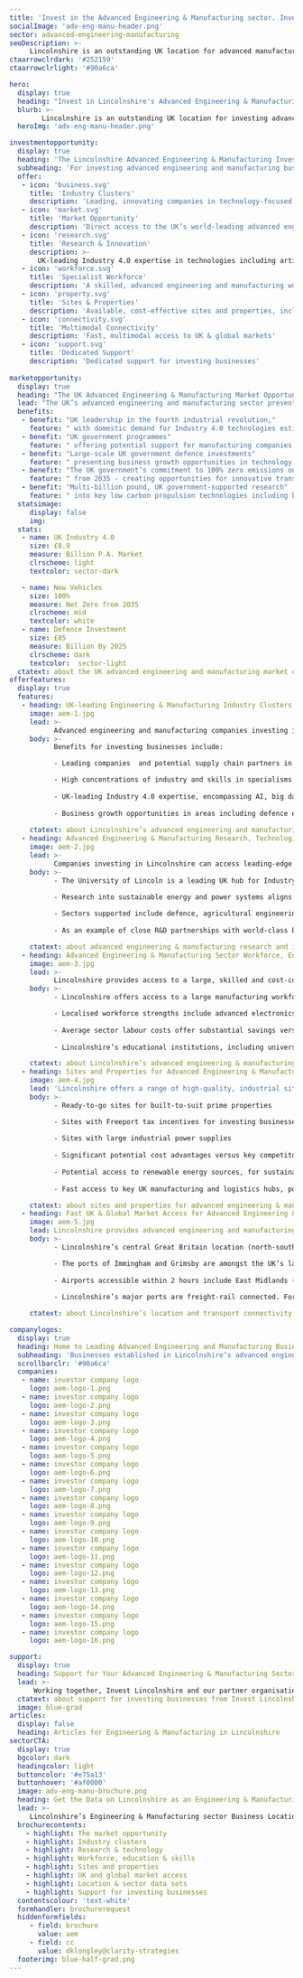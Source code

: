 ```yaml
---
title: 'Invest in the Advanced Engineering & Manufacturing sector. Invest in Lincolnshire'
socialImage: 'adv-eng-manu-header.png'
sector: advanced-engineering-manufacturing
seoDescription: >-
     Lincolnshire is an outstanding UK location for advanced manufacturing and engineering, offering access to value-adding industry clusters and Industry 4.0 digital technologies with the potential to transform business productivity, efficiency and sustainability. 
ctaarrowclrdark: '#252159'             
ctaarrowclrlight: '#90a6ca'             

hero:
  display: true
  heading: "Invest in Lincolnshire's Advanced Engineering & Manufacturing Sector: Key Benefits and Opportunities"
  blurb: >-
        Lincolnshire is an outstanding UK location for investing advanced manufacturing and engineering companies, enabling access to value-adding industry clusters and Industry 4.0 digital technologies with the potential to transform business productivity, efficiency and sustainability. 
  heroImg: 'adv-eng-manu-header.png'

investmentopportunity:
  display: true
  heading: 'The Lincolnshire Advanced Engineering & Manufacturing Investment Opportunity'
  subheading: 'For investing advanced engineering and manufacturing businesses, Lincolnshire offers:'
  offer:
   - icon: 'business.svg'
     title: 'Industry Clusters'
     description: 'Leading, innovating companies in technology-focused sectors including defence and security, agricultural equipment, automotive and power systems technologies.'  
   - icon: 'market.svg'
     title: 'Market Opportunity'
     description: 'Direct access to the UK’s world-leading advanced engineering and manufacturing sector, with growth areas including Industry 4.0 technologies, defence, and low-carbon transport.' 
   - icon: 'research.svg'
     title: 'Research & Innovation'
     description: >-
       UK-leading Industry 4.0 expertise in technologies including artificial intelligence (AI), big data analytics, digitalisation, robotics and automation, and process industry systems.
   - icon: 'workforce.svg'
     title: 'Specialist Workforce'
     description: 'A skilled, advanced engineering and manufacturing workforce that is outstanding in the UK.' 
   - icon: 'property.svg'
     title: 'Sites & Properties'
     description: 'Available, cost-effective sites and properties, including options with large industrial power supplies and potential Freeport incentives.'           
   - icon: 'connectivity.svg'
     title: 'Multimodal Connectivity'
     description: 'Fast, multimodal access to UK & global markets'          
   - icon: 'support.svg'
     title: 'Dedicated Support'
     description: 'Dedicated support for investing businesses'    
             
marketopportunity:
  display: true
  heading: "The UK Advanced Engineering & Manufacturing Market Opportunity"
  lead: "The UK’s advanced engineering and manufacturing sector presents a range of opportunities for business investment, growth, reshoring and innovation."
  benefits:
   - benefit: "UK leadership in the fourth industrial revolution,"
     feature: " with domestic demand for Industry 4.0 technologies estimated to be worth £8.9 billion per year."
   - benefit: "UK government programmes"
     feature: " offering potential support for manufacturing companies investing and innovating with digital technologies."
   - benefit: "Large-scale UK government defence investments"
     feature: " presenting business growth opportunities in technology areas including AI, digital tech, robotics and drones."
   - benefit: "The UK government’s commitment to 100% zero emissions on all new vehicles"
     feature: " from 2035 - creating opportunities for innovative transport supply chain companies."
   - benefit: "Multi-billion pound, UK government-supported research"
     feature: " into key low carbon propulsion technologies including batteries, power electronics, motors and drives, and key related technologies including Connected and Autonomous Vehicles (CAVs)."
  statsimage:
     display: false
     img: 
  stats: 
   - name: UK Industry 4.0
     size: £8.9
     measure: Billion P.A. Market
     clrscheme: light
     textcolor: sector-dark

   - name: New Vehicles
     size: 100%
     measure: Net Zero from 2035
     clrscheme: mid
     textcolor: white
   - name: Defence Investment
     size: £85 
     measure: Billion By 2025
     clrscheme: dark
     textcolor:  sector-light     
  ctatext: about the UK advanced engineering and manufacturing market opportunity
offerfeatures:
  display: true
  features:
   - heading: UK-leading Engineering & Manufacturing Industry Clusters and Supply Chains
     image: aem-1.jpg
     lead: >-
           Advanced engineering and manufacturing companies investing in Lincolnshire can join research-driven industry clusters  and access cutting-edge,  productivity-focused industrial digitalisation technologies.
     body: >-
           Benefits for investing businesses include:

           - Leading companies  and potential supply chain partners in the defence, automotive, agricultural, and power generation engineering and technology sectors.

           - High concentrations of industry and skills in specialisms including machinery and equipment manufacturing, computing and electronics. 
           
           - UK-leading Industry 4.0 expertise, encompassing AI, big data analytics, digitalisation and automation, applied across diverse industrial sectors.
           
           - Business growth opportunities in areas including defence electronics, automotive drivetrain and lightweighting, and low-carbon, connected and autonomous vehicles.
 
     ctatext: about Lincolnshire’s advanced engineering and manufacturing industry clusters                    
   - heading: Advanced Engineering & Manufacturing Research, Technologies and Innovation
     image: aem-2.jpg
     lead: >-
           Companies investing in Lincolnshire can access leading-edge Industry 4.0-focused research and innovation - combining advanced engineering and digital expertise to transform business productivity, efficiency, agility and sustainability.
     body: >-
           - The University of Lincoln is a leading UK hub for Industry 4.0 R&D, with dedicated research centres applying AI, machine learning, big data analytics, and robotics and automation technologies to key industry challenges.

           - Research into sustainable energy and power systems aligns with the core competencies of regional industry, and the drive for low-carbon energy and propulsion technologies.
          
           - Sectors supported include defence, agricultural engineering, process manufacturing, and low-carbon, connected vehicles.
           
           - As an example of close R&D partnerships with world-class businesses, Lincoln is one of very few UK universities to hold Siemens Global Principal Partner status.

     ctatext: about advanced engineering & manufacturing research and innovation in Lincolnshire 
   - heading: Advanced Engineering & Manufacturing Sector Workforce, Education and Skills
     image: aem-3.jpg
     lead: >-
           Lincolnshire provides access to a large, skilled and cost-competitive advanced engineering and manufacturing workforce, enabling easier recruitment, fast project delivery and improved productivity for investing businesses.
     body: >-
           - Lincolnshire offers access to a large manufacturing workforce, with a significantly higher percentage of workers in the sector than the Great Britain average.

           - Localised workforce strengths include advanced electronics, machinery and equipment, and transport equipment manufacturing.
           
           - Average sector labour costs offer substantial savings versus the national average.
           
           - Lincolnshire’s educational institutions, including universities and further education colleges, address the specific skills requirements of the area’s advanced engineering and manufacturing businesses - through specialised courses and state-of-the-art technology centres.

     ctatext: about Lincolnshire’s advanced engineering & manufacturing workforce, education and skills 
   - heading: Sites and Properties for Advanced Engineering & Manufacturing Businesses in Lincolnshire
     image: aem-4.jpg
     lead: 'Lincolnshire offers a range of high-quality, industrial sites and property solutions for investing advanced engineering and manufacturing businesses, including:'
     body: >-
           - Ready-to-go sites for built-to-suit prime properties

           - Sites with Freeport tax incentives for investing businesses
           
           - Sites with large industrial power supplies
           
           - Significant potential cost advantages versus key competitor locations.
           
           - Potential access to renewable energy sources, for sustainable supply chains
           
           - Fast access to key UK manufacturing and logistics hubs, ports and airports

     ctatext: about sites and properties for advanced engineering & manufacturing businesses in Lincolnshire
   - heading: Fast UK & Global Market Access for Advanced Engineering & Manufacturing Businesses
     image: aem-5.jpg
     lead: Lincolnshire provides advanced engineering and manufacturing businesses with fast, multimodal access to UK and international markets.
     body: >-
           - Lincolnshire’s central Great Britain location (north-south) enables fast access by road to the UK’s major manufacturing centres and markets.

           - The ports of Immingham and Grimsby are amongst the UK’s largest by tonnage, offering diverse cargo handling capabilities and global seafreight connectivity.
           
           - Airports accessible within 2 hours include East Midlands (the UK’s no.2 air cargo hub), Birmingham and Leeds-Bradford. Within Lincolnshire, Humberside Airport’s Amsterdam Schiphol hub-feeder service enables access to hundreds of global destinations. 
           
           - Lincolnshire’s major ports are freight-rail connected. For business travellers, London is accessible by rail from Lincoln in less than 2 hours.

     ctatext: about Lincolnshire’s location and transport connectivity 

companylogos:
  display: true
  heading: Home to Leading Advanced Engineering and Manufacturing Businesses
  subheading: 'Businesses established in Lincolnshire’s advanced engineering & manufacturing sector include:'
  scrollbarclr: '#90a6ca'
  companies:
   - name: investor company logo
     logo: aem-logo-1.png
   - name: investor company logo
     logo: aem-logo-2.png
   - name: investor company logo
     logo: aem-logo-3.png
   - name: investor company logo
     logo: aem-logo-4.png
   - name: investor company logo
     logo: aem-logo-5.png
   - name: investor company logo
     logo: aem-logo-6.png
   - name: investor company logo
     logo: aem-logo-7.png
   - name: investor company logo
     logo: aem-logo-8.png
   - name: investor company logo
     logo: aem-logo-9.png
   - name: investor company logo
     logo: aem-logo-10.png
   - name: investor company logo
     logo: aem-logo-11.png
   - name: investor company logo
     logo: aem-logo-12.png
   - name: investor company logo
     logo: aem-logo-13.png
   - name: investor company logo
     logo: aem-logo-14.png
   - name: investor company logo
     logo: aem-logo-15.png
   - name: investor company logo
     logo: aem-logo-16.png  

support:
  display: true
  heading: Support for Your Advanced Engineering & Manufacturing Sector Business Investment
  lead: >-
      Working together, Invest Lincolnshire and our partner organisations, including local authorities, education providers and businesses, provide dedicated support to ensure a ‘soft landing’ for companies locating and investing in Lincolnshire.
  ctatext: about support for investing businesses from Invest Lincolnshire
  image: blue-grad
articles:
  display: false
  heading: Articles for Engineering & Manufacturing in Lincolnshire
sectorCTA:
  display: true
  bgcolor: dark
  headingcolor: light
  buttoncolor: '#e75a13'
  buttonhover: '#af0000'
  image: adv-eng-manu-brochure.png
  heading: Get the Data on Lincolnshire as an Engineering & Manufacturing Business Location
  lead: >-
     Lincolnshire’s Engineering & Manufacturing sector Business Location Guide provides essential information and data for companies researching and evaluating Lincolnshire as a potential investment location, including:                                       
  brochurecontents:
    - highlight: The market opportunity
    - highlight: Industry clusters
    - highlight: Research & technology
    - highlight: Workforce, education & skills
    - highlight: Sites and properties
    - highlight: UK and global market access
    - highlight: Location & sector data sets
    - highlight: Support for investing businesses
  contentscolour: 'text-white'
  formhandler: brochurerequest
  hiddenformfields:
     - field: brochure
       value: aem
     - field: cc
       value: dklongley@clarity-strategies   
  footerimg: blue-half-grad.png 
---
```



